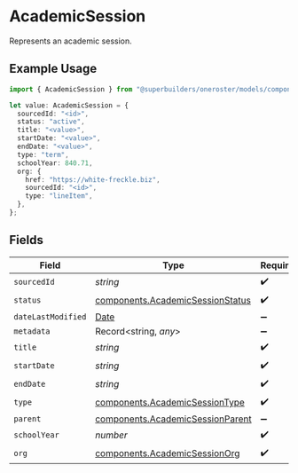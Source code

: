 # AcademicSession

Represents an academic session.

## Example Usage

```typescript
import { AcademicSession } from "@superbuilders/oneroster/models/components";

let value: AcademicSession = {
  sourcedId: "<id>",
  status: "active",
  title: "<value>",
  startDate: "<value>",
  endDate: "<value>",
  type: "term",
  schoolYear: 840.71,
  org: {
    href: "https://white-freckle.biz",
    sourcedId: "<id>",
    type: "lineItem",
  },
};
```

## Fields

| Field                                                                                         | Type                                                                                          | Required                                                                                      | Description                                                                                   |
| --------------------------------------------------------------------------------------------- | --------------------------------------------------------------------------------------------- | --------------------------------------------------------------------------------------------- | --------------------------------------------------------------------------------------------- |
| `sourcedId`                                                                                   | *string*                                                                                      | :heavy_check_mark:                                                                            | N/A                                                                                           |
| `status`                                                                                      | [components.AcademicSessionStatus](../../models/components/academicsessionstatus.md)          | :heavy_check_mark:                                                                            | N/A                                                                                           |
| `dateLastModified`                                                                            | [Date](https://developer.mozilla.org/en-US/docs/Web/JavaScript/Reference/Global_Objects/Date) | :heavy_minus_sign:                                                                            | N/A                                                                                           |
| `metadata`                                                                                    | Record<string, *any*>                                                                         | :heavy_minus_sign:                                                                            | N/A                                                                                           |
| `title`                                                                                       | *string*                                                                                      | :heavy_check_mark:                                                                            | N/A                                                                                           |
| `startDate`                                                                                   | *string*                                                                                      | :heavy_check_mark:                                                                            | N/A                                                                                           |
| `endDate`                                                                                     | *string*                                                                                      | :heavy_check_mark:                                                                            | N/A                                                                                           |
| `type`                                                                                        | [components.AcademicSessionType](../../models/components/academicsessiontype.md)              | :heavy_check_mark:                                                                            | N/A                                                                                           |
| `parent`                                                                                      | [components.AcademicSessionParent](../../models/components/academicsessionparent.md)          | :heavy_minus_sign:                                                                            | N/A                                                                                           |
| `schoolYear`                                                                                  | *number*                                                                                      | :heavy_check_mark:                                                                            | N/A                                                                                           |
| `org`                                                                                         | [components.AcademicSessionOrg](../../models/components/academicsessionorg.md)                | :heavy_check_mark:                                                                            | N/A                                                                                           |